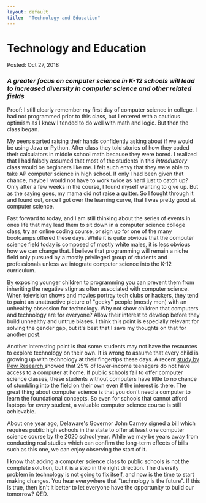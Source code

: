 ```yaml
---
layout: default
title:  "Technology and Education"
---
```

<h1>Technology and Education</h1>
<span class="post-meta">Posted: Oct 27, 2018</span>
<h3><i>A greater focus on computer science in K-12 schools will lead to increased diversity in computer science and other related fields</i></h3>

Proof:
I still clearly remember my first day of computer science in college. I had not programmed prior to this class, but I entered with a cautious optimism as I knew I tended to do well with math and logic. But then the class began.

My peers started raising their hands confidently asking about if we would be using Java or Python. After class they told stories of how they coded their calculators in middle school math because they were bored. I realized that I had falsely assumed that most of the students in this <i>introductory</i> class would be beginners like me. I felt such envy that they were able to take AP computer science in high school. If only I had been given that chance, maybe I would not have to work twice as hard just to catch up? Only after a few weeks in the course, I found myself wanting to give up. But as the saying goes, my mama did not raise a quitter. So I fought through it and found out, once I got over the learning curve, that I was pretty good at computer science.

Fast forward to today, and I am still thinking about the series of events in ones life that may lead them to sit down in a computer science college class, try an online coding course, or sign up for one of the many bootcamps offered these days. While it is quite obvious that the computer science field today is composed of mostly white males, it is less obvious how we can change that. I believe that programming will remain a niche field only pursued by a mostly privileged group of students and professionals unless we integrate computer science into the K-12 curriculum.

By exposing younger children to programming you can prevent them from inheriting the negative stigmas often associated with computer science. When television shows and movies portray tech clubs or hackers, they tend to paint an unattractive picture of "geeky" people (mostly men) with an unhealthy obsession for technology. Why not show children that computers and technology are for everyone? Allow their interest to develop before they build unhealthy and untrue biases. I think this point is especially relevant for solving the gender gap, but it's best that I save my thoughts on that for another post.

Another interesting point is that some students may not have the resources to explore technology on their own. It is wrong to assume that every child is growing up with technology at their fingertips these days. A recent <a class="link-inside-post" href="http://www.pewresearch.org/fact-tank/2018/10/26/nearly-one-in-five-teens-cant-always-finish-their-homework-because-of-the-digital-divide/">study by Pew Research </a> showed that 25% of lower-income teenagers do not have access to a computer at home. If public schools fail to offer computer science classes, these students without computers have little to no chance of stumbling into the field on their own even if the interest is there. The great thing about computer science is that you don't need a computer to learn the foundational concepts. So even for schools that cannot afford laptops for every student, a valuable computer science course is still achievable.

About one year ago, Delaware's Governor John Carney signed <a class="link-inside-post" href="http://legis.delaware.gov/BillDetail?LegislationId=25346">a bill</a> which requires public high schools in the state to offer at least one computer science course by the 2020 school year. While we may be years away from conducting real studies which can confirm the long-term effects of bills such as this one, we can enjoy observing the start of it.

I know that adding a computer science class to public schools is not the complete solution, but it is a step in the right direction. The diversity problem in technology is not going to fix itself, and now is the time to start making changes. You hear everywhere that "technology is the future". If this is true, then isn't it better to let everyone have the opportunity to build our tomorrow? QED.
